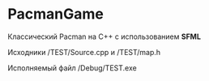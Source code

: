# PacmanGame
<p>Классический Pacman на С++ с использованием <strong>SFML</strong></p>
<p>Исходники /TEST/Source.cpp и /TEST/map.h</p>
<p>Исполняемый файл /Debug/TEST.exe</p>
